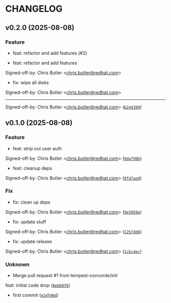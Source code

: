 # CHANGELOG

## v0.2.0 (2025-08-08)

### Feature

* feat: refactor and add features (#2)

* feat: refactor and add features

Signed-off-by: Chris Butler &lt;chris.butler@redhat.com&gt;

* fix: wipe all disks

Signed-off-by: Chris Butler &lt;chris.butler@redhat.com&gt;

---------

Signed-off-by: Chris Butler &lt;chris.butler@redhat.com&gt; ([`6244399`](https://github.com/tempest-concorde/fedora-bootc-dashboard/commit/624439964e6af7dde299fd98c9f4f17229fe3b37))

## v0.1.0 (2025-08-08)

### Feature

* feat: strip out user auth

Signed-off-by: Chris Butler &lt;chris.butler@redhat.com&gt; ([`9daf99b`](https://github.com/tempest-concorde/fedora-bootc-dashboard/commit/9daf99b4eb76190296299e615a4dd32efc39f391))

* feat: cleanup deps

Signed-off-by: Chris Butler &lt;chris.butler@redhat.com&gt; ([`9fd7ae9`](https://github.com/tempest-concorde/fedora-bootc-dashboard/commit/9fd7ae93b2897e1f0bd5f445b84f4325d1cb9e46))

### Fix

* fix: clean up deps

Signed-off-by: Chris Butler &lt;chris.butler@redhat.com&gt; ([`9e3959e`](https://github.com/tempest-concorde/fedora-bootc-dashboard/commit/9e3959e02e03abe0503eeb9cdc7f0a3e91311ed2))

* fix: update stuff

Signed-off-by: Chris Butler &lt;chris.butler@redhat.com&gt; ([`1257dd6`](https://github.com/tempest-concorde/fedora-bootc-dashboard/commit/1257dd667cac4ec687b0a3e1a6e966f4a1d4ad2e))

* fix: update release

Signed-off-by: Chris Butler &lt;chris.butler@redhat.com&gt; ([`1cbc4ec`](https://github.com/tempest-concorde/fedora-bootc-dashboard/commit/1cbc4ec4aef1a3e5d50c9e2d2013c23e3469b83c))

### Unknown

* Merge pull request #1 from tempest-concorde/init

feat: initial code drop ([`0eb68f6`](https://github.com/tempest-concorde/fedora-bootc-dashboard/commit/0eb68f6cb99bb62f374bee1f93d7cc48e45c63d0))

* first commit ([`e1df40d`](https://github.com/tempest-concorde/fedora-bootc-dashboard/commit/e1df40db4953d71408eae739a86851ba953d32d4))
